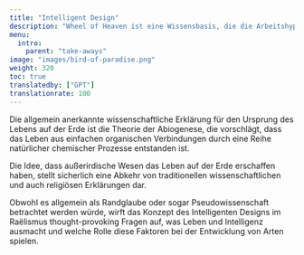 ```yaml
---
title: "Intelligent Design"
description: "Wheel of Heaven ist eine Wissensbasis, die die Arbeitshypothese untersucht, dass das Leben auf der Erde von einer außerirdischen Zivilisation, den sogenannten Elohim, intelligent entworfen wurde."
menu:
  intro:
    parent: "take-aways"
image: "images/bird-of-paradise.png"
weight: 320
toc: true
translatedby: ["GPT"]
translationrate: 100
---
```


Die allgemein anerkannte wissenschaftliche Erklärung für den Ursprung des Lebens auf der Erde ist die Theorie der Abiogenese, die vorschlägt, dass das Leben aus einfachen organischen Verbindungen durch eine Reihe natürlicher chemischer Prozesse entstanden ist.

Die Idee, dass außerirdische Wesen das Leben auf der Erde erschaffen haben, stellt sicherlich eine Abkehr von traditionellen wissenschaftlichen und auch religiösen Erklärungen dar.

Obwohl es allgemein als Randglaube oder sogar Pseudowissenschaft betrachtet werden würde, wirft das Konzept des Intelligenten Designs im Raëlismus thought-provoking Fragen auf, was Leben und Intelligenz ausmacht und welche Rolle diese Faktoren bei der Entwicklung von Arten spielen.
